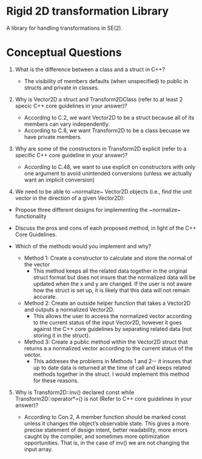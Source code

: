 # Rigid 2D transformation Library
A library for handling transformations in SE(2).

# Conceptual Questions
1. What is the difference between a class and a struct in C++?

    * The visibility of members defaults (when unspecified) to public in structs and private in classes. 

2. Why is Vector2D a struct and Transform2DClass (refer to at least 2 specic C++ core guidelines in your answer)?


    * According to C.2, we want Vector2D to be a struct because all of its members can vary independently. 
    * According to C.8, we want Transform2D to be a class becuase we have private members.

3. Why are some of the constructors in Transform2D explicit (refer to a specific C++ core guideline in your answer)?

    * According to C.48, we want to use explicit on constructors with only one argument to avoid unintended conversions 
    (unless we actually want an implicit conversion)

4. We need to be able to ~normalize~ Vector2D objects (i.e., find the unit vector in the direction of a given Vector2D):

- Propose three different designs for implementing the ~normalize~ functionality
- Discuss the pros and cons of each proposed method, in light of the C++ Core Guidelines.
- Which of the methods would you implement and why?

    * Method 1: Create a constructor to calculate and store the normal of the vector
        * This method keeps all the related data together in the original struct format but does not insure that the 
        normalized data will be updated when the x and y are changed. If the user is not aware how the struct is set up, it is likely that this data will not remain accurate.
    * Method 2: Create an outside helper function that takes a Vector2D and outputs a normalized Vector2D.
        * This allows the user to access the normalized vector according to the current status of the input
        Vector2D, however it goes against the C++ core guidelines by separating related data (not storing it 
        in the struct).
    * Method 3: Create a public method within the Vector2D struct that returns a a normalized vector according to
        the current status of the vector.
        * This addreses the problems in Methods 1 and 2-- it insures that up to date data is returned at the time of 
        call and keeps related methods together in the struct. I would implement this method for these reasons.
   
5. Why is Transform2D::inv() declared const while Transform2D::operator*=() is not (Refer to C++ core guidelines in your answer)?

    * According to Con.2, A member function should be marked const unless it changes the object’s observable state. This gives a more precise statement of design intent, better readability, more errors caught by the compiler, and sometimes more optimization opportunities. That is, in the case of inv() we are not changing the input array.